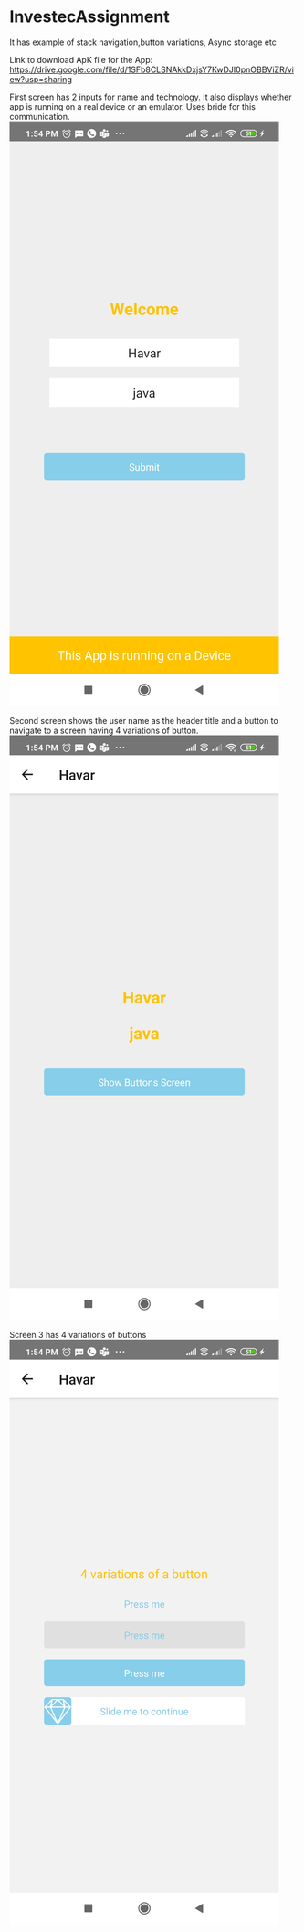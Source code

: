 # InvestecAssignment
It has example of stack navigation,button variations, Async storage etc

Link to download ApK file for the App:
https://drive.google.com/file/d/1SFb8CLSNAkkDxjsY7KwDJI0pnOBBViZR/view?usp=sharing


First screen has 2 inputs for name and technology. It also displays whether app is running on a real device or an emulator. Uses bride for this communication.
![](src/assets/Screenshot_2020-12-18-13-54-21-594_com.investecassisment.jpg)

Second screen shows the user name as the header title and a button to navigate to a screen having 4 variations of button.
![](src/assets/Screenshot_2020-12-18-13-54-24-309_com.investecassisment.jpg)


Screen 3 has 4 variations of buttons
![](src/assets/Screenshot_2020-12-18-13-54-26-545_com.investecassisment.jpg)
